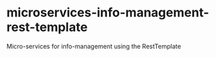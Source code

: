 # microservices-info-management-rest-template
Micro-services for info-management using the RestTemplate

